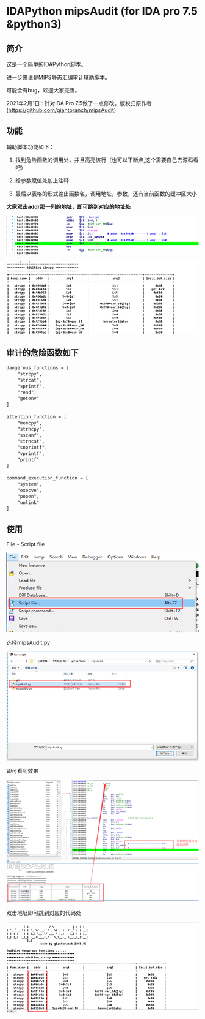 # IDAPython mipsAudit (for IDA pro 7.5 &python3)

## 简介

这是一个简单的IDAPython脚本。

进一步来说是MIPS静态汇编审计辅助脚本。

可能会有bug，欢迎大家完善。

2021年2月1日 : 针对IDA Pro 7.5做了一点修改。版权归原作者(https://github.com/giantbranch/mipsAudit)

## 功能

辅助脚本功能如下：

1. 找到危险函数的调用处，并且高亮该行（也可以下断点,这个需要自己去源码看吧）

2. 给参数赋值处加上注释

3. 最后以表格的形式输出函数名，调用地址，参数，还有当前函数的缓冲区大小

**大家双击addr那一列的地址，即可跳到对应的地址处**

![17cc62c98820974f8c759dc086dd5acb](17cc62c98820974f8c759dc086dd5acb.png)

![28069d48cf3f357dd83e42406e10d980](28069d48cf3f357dd83e42406e10d980.png)

## 审计的危险函数如下

```
dangerous_functions = [
    "strcpy", 
    "strcat",  
    "sprintf",
    "read", 
    "getenv"    
]

attention_function = [
    "memcpy",
    "strncpy",
    "sscanf", 
    "strncat", 
    "snprintf",
    "vprintf", 
    "printf"
]

command_execution_function = [
    "system", 
    "execve",
    "popen",
    "unlink"
]
```

## 使用

File - Script file

![1561006651468](./1561006651468.png)

选择mipsAudit.py

![1561006737134](./1561006737134.png)

即可看到效果

![mipsAudit](./mipsAudit.png)

双击地址即可跳到对应的代码处

![1561006887117](./1561006887117.png)
